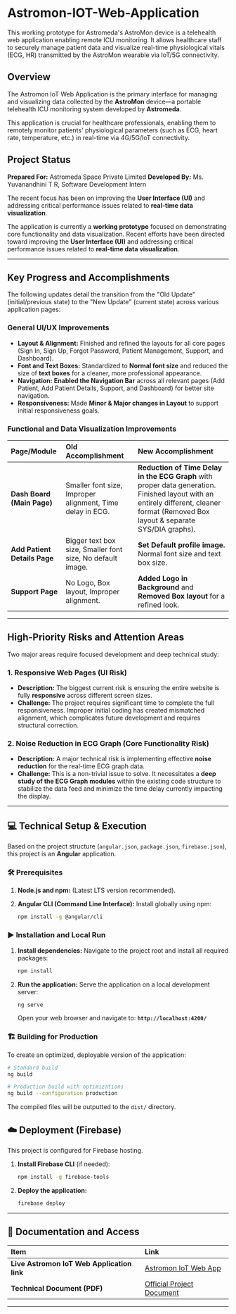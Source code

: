 # Astromon-IOT-Web-Application
This working prototype for Astromeda's AstroMon device is a telehealth web application enabling remote ICU monitoring. It allows healthcare staff to securely manage patient data and visualize real-time physiological vitals (ECG, HR) transmitted by the AstroMon wearable via IoT/5G connectivity.

## Overview

The Astromon IoT Web Application is the primary interface for managing and visualizing data collected by the **AstroMon** device—a portable telehealth ICU monitoring system developed by **Astromeda**.

This application is crucial for healthcare professionals, enabling them to remotely monitor patients' physiological parameters (such as ECG, heart rate, temperature, etc.) in real-time via 4G/5G/IoT connectivity.

## Project Status

**Prepared For:** Astromeda Space Private Limited
**Developed By:** Ms. Yuvanandhini T R, Software Development Intern

The recent focus has been on improving the **User Interface (UI)** and addressing critical performance issues related to **real-time data visualization**.

The application is currently a **working prototype** focused on demonstrating core functionality and data visualization. Recent efforts have been directed toward improving the **User Interface (UI)** and addressing critical performance issues related to **real-time data visualization**.

---


## Key Progress and Accomplishments

The following updates detail the transition from the "Old Update" (initial/previous state) to the "New Update" (current state) across various application pages:

### **General UI/UX Improvements**

* **Layout & Alignment:** Finished and refined the layouts for all core pages (Sign In, Sign Up, Forgot Password, Patient Management, Support, and Dashboard).
* **Font and Text Boxes:** Standardized to **Normal font size** and reduced the size of **text boxes** for a cleaner, more professional appearance.
* **Navigation:** **Enabled the Navigation Bar** across all relevant pages (Add Patient, Add Patient Details, Support, and Dashboard) for better site navigation.
* **Responsiveness:** Made **Minor & Major changes in Layout** to support initial responsiveness goals.

### **Functional and Data Visualization Improvements**

| Page/Module | Old Accomplishment | New Accomplishment |
| :--- | :--- | :--- |
| **Dash Board (Main Page)** | Smaller font size, Improper alignment, Time delay in ECG. | **Reduction of Time Delay in the ECG Graph** with proper data generation. Finished layout with an entirely different, cleaner format (Removed Box layout & separate SYS/DIA graphs). |
| **Add Patient Details Page** | Bigger text box size, Smaller font size, No default image. | **Set Default profile image.** Normal font size and text box size. |
| **Support Page** | No Logo, Box layout, Improper alignment. | **Added Logo in Background** and **Removed Box layout** for a refined look. |

---

## High-Priority Risks and Attention Areas

Two major areas require focused development and deep technical study:

### 1. Responsive Web Pages (UI Risk)

* **Description:** The biggest current risk is ensuring the entire website is fully **responsive** across different screen sizes.
* **Challenge:** The project requires significant time to complete the full responsiveness. Improper initial coding has created mismatched alignment, which complicates future development and requires structural correction.

### 2. Noise Reduction in ECG Graph (Core Functionality Risk)

* **Description:** A major technical risk is implementing effective **noise reduction** for the real-time ECG graph data.
* **Challenge:** This is a non-trivial issue to solve. It necessitates a **deep study of the ECG Graph modules** within the existing code structure to stabilize the data feed and minimize the time delay currently impacting the display.

---

## 💻 Technical Setup & Execution

Based on the project structure (`angular.json`, `package.json`, `firebase.json`), this project is an **Angular** application.

### 🛠️ Prerequisites

1.  **Node.js and npm:** (Latest LTS version recommended).
2.  **Angular CLI (Command Line Interface):** Install globally using npm:

    ```bash
    npm install -g @angular/cli
    ```

### ▶️ Installation and Local Run

1.  **Install dependencies:** Navigate to the project root and install all required packages:

    ```bash
    npm install
    ```

2.  **Run the application:** Serve the application on a local development server:

    ```bash
    ng serve
    ```

    Open your web browser and navigate to: **`http://localhost:4200/`**

### 🏗️ Building for Production

To create an optimized, deployable version of the application:

```bash
# Standard build
ng build

# Production build with optimizations
ng build --configuration production
```

The compiled files will be outputted to the `dist/` directory.

## ☁️ Deployment (Firebase)

This project is configured for Firebase hosting.

1.  **Install Firebase CLI** (if needed):

    ```bash
    npm install -g firebase-tools
    ```

2.  **Deploy the application:**

    ```bash
    firebase deploy
    ```
---

## 📝 Documentation and Access

| Item | Link |
| :--- | :--- |
| **Live Astromon IoT Web Application link** | [Astromon IoT Web App](https://astromon-iot.web.app/auth/signin) |
| **Technical Document (PDF)** | [Official Project Document](doc/astromon.pdf) |

---

